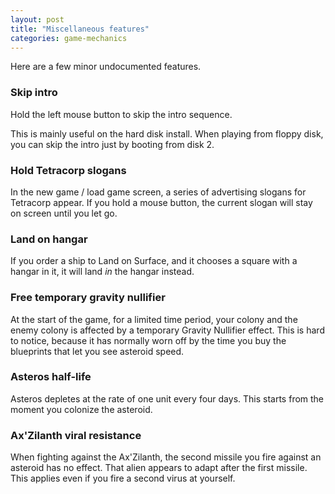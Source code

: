 ```yaml
---
layout: post
title: "Miscellaneous features"
categories: game-mechanics
---
```


Here are a few minor undocumented features.

### Skip intro

Hold the left mouse button to skip the intro sequence.

This is mainly useful on the hard disk install. When playing from floppy disk,
you can skip the intro just by booting from disk 2.

### Hold Tetracorp slogans

In the new game / load game screen, a series of advertising slogans for
Tetracorp appear. If you hold a mouse button, the current slogan will stay on
screen until you let go.

### Land on hangar

If you order a ship to Land on Surface, and it chooses a square with a hangar in
it, it will land _in_ the hangar instead.

### Free temporary gravity nullifier

At the start of the game, for a limited time period, your colony and the enemy
colony is affected by a temporary Gravity Nullifier effect. This is hard to
notice, because it has normally worn off by the time you buy the blueprints that
let you see asteroid speed.

### Asteros half-life

Asteros depletes at the rate of one unit every four days. This starts from the
moment you colonize the asteroid.

### Ax'Zilanth viral resistance

When fighting against the Ax'Zilanth, the second missile you fire against an
asteroid has no effect. That alien appears to adapt after the first missile.
This applies even if you fire a second virus at yourself.

